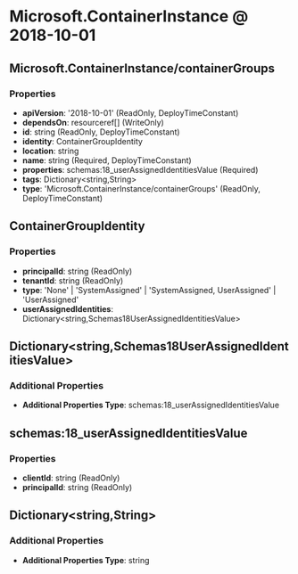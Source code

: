 # Microsoft.ContainerInstance @ 2018-10-01

## Microsoft.ContainerInstance/containerGroups
### Properties
* **apiVersion**: '2018-10-01' (ReadOnly, DeployTimeConstant)
* **dependsOn**: resourceref[] (WriteOnly)
* **id**: string (ReadOnly, DeployTimeConstant)
* **identity**: ContainerGroupIdentity
* **location**: string
* **name**: string (Required, DeployTimeConstant)
* **properties**: schemas:18_userAssignedIdentitiesValue (Required)
* **tags**: Dictionary<string,String>
* **type**: 'Microsoft.ContainerInstance/containerGroups' (ReadOnly, DeployTimeConstant)

## ContainerGroupIdentity
### Properties
* **principalId**: string (ReadOnly)
* **tenantId**: string (ReadOnly)
* **type**: 'None' | 'SystemAssigned' | 'SystemAssigned, UserAssigned' | 'UserAssigned'
* **userAssignedIdentities**: Dictionary<string,Schemas18UserAssignedIdentitiesValue>

## Dictionary<string,Schemas18UserAssignedIdentitiesValue>
### Additional Properties
* **Additional Properties Type**: schemas:18_userAssignedIdentitiesValue

## schemas:18_userAssignedIdentitiesValue
### Properties
* **clientId**: string (ReadOnly)
* **principalId**: string (ReadOnly)

## Dictionary<string,String>
### Additional Properties
* **Additional Properties Type**: string

